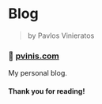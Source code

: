 # Blog

> by Pavlos Vinieratos

### 🔗 [pvinis.com](https://pvinis.com)

My personal blog.

#### Thank you for reading!
